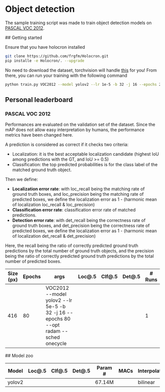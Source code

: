 # Object detection

The sample training script was made to train object detection models on [PASCAL VOC 2012](http://host.robots.ox.ac.uk/pascal/VOC/voc2012/).

## Getting started

Ensure that you have holocron installed

```bash
git clone https://github.com/frgfm/Holocron.git
pip installe -e Holocron/. --upgrade
```

No need to download the dataset, torchvision will handle [this](https://pytorch.org/docs/stable/torchvision/datasets.html#torchvision.datasets.VOCDetection) for you! From there, you can run your training with the following command

```bash
python train.py VOC2012 --model yolov2 --lr 1e-5 -b 32 -j 16 --epochs 20 --opt radam --sched onecycle
```



## Personal leaderboard

### PASCAL VOC 2012

Performances are evaluated on the validation set of the dataset. Since the mAP does not allow easy interpretation by humans, the performance metrics have been changed here. 

A prediction is considered as correct if it checks two criteria:

- Localization: it is the best acceptable localization candidate (highest IoU among predictions with the GT, and IoU >= 0.5)
- Classification: the top predicted probabilities is for the class label of the matched ground truth object.

Then we define:

- **Localization error rate**: with loc_recall being the matching rate of ground truth boxes, and loc_precision being the matching rate of predicted boxes, we define the localization error as 1 - (harmonic mean of localization loc_recall & loc_precision)
- **Classification error rate**: classification error rate of matched predictions.
- **Detection error rate**: with det_recall being the correctness rate of ground truth boxes, and det_precision being the correctness rate of predicted boxes, we define the localization error as 1 - (harmonic mean of localization det_recall & det_precision)

Here, the recall being the ratio of correctly predicted ground truth predictions by the total number of ground truth objects, and the precision being the ratio of correctly predicted ground truth predictions by the total number of predicted boxes.

| Size (px) | Epochs | args                                                         | Loc@.5 | Clf@.5 | Det@.5 | # Runs |
| --------- | ------ | ------------------------------------------------------------ | ------ | ------ | ------ | ------ |
| 416       | 80     | VOC2012 --model yolov2 --lr 5e-5 -b 32 -j 16 --epochs 80 --opt radam --sched onecycle |        |        |        | 1      |



## Model zoo

| Model  | Loc@.5 | Clf@.5 | Det@.5 | Param # | MACs | Interpolation | Image size |
| ------ | ------ | ------ | ------ | ------- | ---- | ------------- | ---------- |
| yolov2 |        |        |        | 67.14M  |      | bilinear      | 416        |


